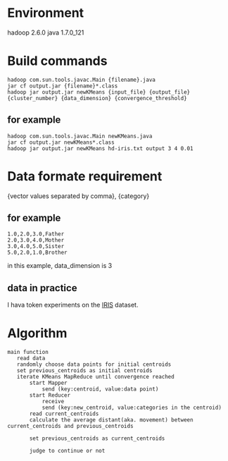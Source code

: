 # Environment
hadoop 2.6.0
java 1.7.0_121

# Build commands
`hadoop com.sun.tools.javac.Main {filename}.java`  
`jar cf output.jar {filename}*.class`  
`hadoop jar output.jar newKMeans {input_file} {output_file} {cluster_number} {data_dimension} {convergence_threshold}`  

## for example
`hadoop com.sun.tools.javac.Main newKMeans.java`  
`jar cf output.jar newKMeans*.class`  
`hadoop jar output.jar newKMeans hd-iris.txt output 3 4 0.01`  

# Data formate requirement
{vector values separated by comma}, {category}

## for example
```
1.0,2.0,3.0,Father
2.0,3.0,4.0,Mother
3.0,4.0,5.0,Sister
5.0,2.0,1.0,Brother
```
in this example, data_dimension is 3

## data in practice
I hava token experiments on the [IRIS](https://archive.ics.uci.edu/ml/datasets/Iris) dataset.

# Algorithm
```
main function
   read data
   randomly choose data points for initial centroids
   set previous_centroids as initial centroids
   iterate KMeans MapReduce until convergence reached
       start Mapper 
           send (key:centroid, value:data point)
       start Reducer 
           receive
           send (key:new_centroid, value:categories in the centroid)
       read current_centroids
	   calculate the average distant(aka. movement) between current_centroids and previous_centroids
       
	   set previous_centroids as current_centroids

       judge to continue or not
```
